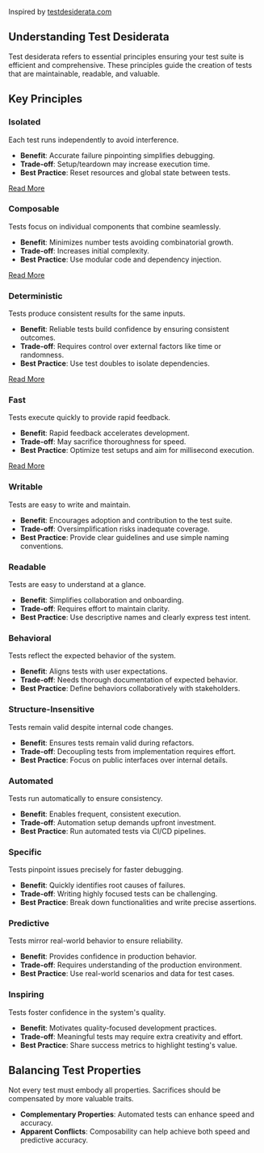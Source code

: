 Inspired by [testdesiderata.com](https://testdesiderata.com)

## Understanding Test Desiderata

Test desiderata refers to essential principles ensuring your test suite is efficient and comprehensive.
These principles guide the creation of tests that are maintainable, readable, and valuable.

## Key Principles

### **Isolated**
Each test runs independently to avoid interference.
- **Benefit**: Accurate failure pinpointing simplifies debugging.
- **Trade-off**: Setup/teardown may increase execution time.
- **Best Practice**: Reset resources and global state between tests.

[Read More](isolated.html)

### **Composable**
Tests focus on individual components that combine seamlessly.
- **Benefit**: Minimizes number tests avoiding combinatorial growth.
- **Trade-off**: Increases initial complexity.
- **Best Practice**: Use modular code and dependency injection.

[Read More](composable.html)

### **Deterministic**
Tests produce consistent results for the same inputs.
- **Benefit**: Reliable tests build confidence by ensuring consistent outcomes.
- **Trade-off**: Requires control over external factors like time or randomness.
- **Best Practice**: Use test doubles to isolate dependencies.

[Read More](deterministic.html)

### **Fast**
Tests execute quickly to provide rapid feedback.
- **Benefit**: Rapid feedback accelerates development.
- **Trade-off**: May sacrifice thoroughness for speed.
- **Best Practice**: Optimize test setups and aim for millisecond execution.

[Read More](fast.html)


### **Writable**
Tests are easy to write and maintain.
- **Benefit**: Encourages adoption and contribution to the test suite.
- **Trade-off**: Oversimplification risks inadequate coverage.
- **Best Practice**: Provide clear guidelines and use simple naming conventions.


### **Readable**
Tests are easy to understand at a glance.
- **Benefit**: Simplifies collaboration and onboarding.
- **Trade-off**: Requires effort to maintain clarity.
- **Best Practice**: Use descriptive names and clearly express test intent.


### **Behavioral**
Tests reflect the expected behavior of the system.
- **Benefit**: Aligns tests with user expectations.
- **Trade-off**: Needs thorough documentation of expected behavior.
- **Best Practice**: Define behaviors collaboratively with stakeholders.


### **Structure-Insensitive**
Tests remain valid despite internal code changes.
- **Benefit**: Ensures tests remain valid during refactors.
- **Trade-off**: Decoupling tests from implementation requires effort.
- **Best Practice**: Focus on public interfaces over internal details.


### **Automated**
Tests run automatically to ensure consistency.
- **Benefit**: Enables frequent, consistent execution.
- **Trade-off**: Automation setup demands upfront investment.
- **Best Practice**: Run automated tests via CI/CD pipelines.


### **Specific**
Tests pinpoint issues precisely for faster debugging.
- **Benefit**: Quickly identifies root causes of failures.
- **Trade-off**: Writing highly focused tests can be challenging.
- **Best Practice**: Break down functionalities and write precise assertions.


### **Predictive**
Tests mirror real-world behavior to ensure reliability.
- **Benefit**: Provides confidence in production behavior.
- **Trade-off**: Requires understanding of the production environment.
- **Best Practice**: Use real-world scenarios and data for test cases.


### **Inspiring**
Tests foster confidence in the system's quality.
- **Benefit**: Motivates quality-focused development practices.
- **Trade-off**: Meaningful tests may require extra creativity and effort.
- **Best Practice**: Share success metrics to highlight testing's value.


## Balancing Test Properties
Not every test must embody all properties. Sacrifices should be compensated by more valuable traits.
- **Complementary Properties**: Automated tests can enhance speed and accuracy.
- **Apparent Conflicts**: Composability can help achieve both speed and predictive accuracy.
